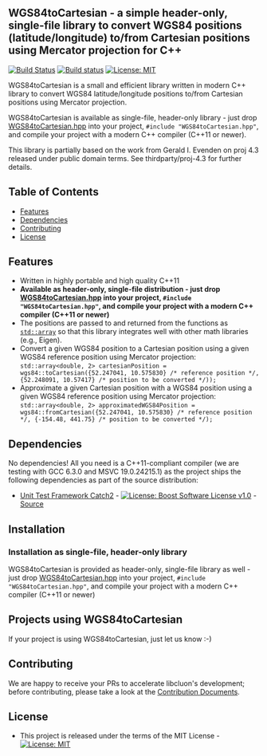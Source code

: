 ## WGS84toCartesian - a simple header-only, single-file library to convert WGS84 positions (latitude/longitude) to/from Cartesian positions using Mercator projection for C++

[![Build Status](https://travis-ci.org/chrberger/WGS84toCartesian.svg?branch=master)](https://travis-ci.org/chrberger/WGS84toCartesian) [![Build status](https://ci.appveyor.com/api/projects/status/i3swddat4tlnxmm5?svg=true)](https://ci.appveyor.com/project/chrberger/WGS84toCartesian) [![License: MIT](https://img.shields.io/badge/License-MIT-blue.svg)](https://opensource.org/licenses/MIT)

WGS84toCartesian is a small and efficient library written in modern C++ library to convert WGS84 latitude/longitude positions to/from Cartesian positions using Mercator projection.

WGS84toCartesian is available as single-file, header-only library - just drop [WGS84toCartesian.hpp](https://raw.githubusercontent.com/chrberger/WGS84toCartesian/master/WGS84toCartesian.hpp) into your project, `#include "WGS84toCartesian.hpp"`, and compile your project with a modern C++ compiler (C++11 or newer).

This library is partially based on the work from Gerald I. Evenden on proj 4.3 released under public domain terms. See thirdparty/proj-4.3 for further details.


## Table of Contents
* [Features](#features)
* [Dependencies](#dependencies)
* [Contributing](#contributing)
* [License](#license)


## Features
* Written in highly portable and high quality C++11
* **Available as header-only, single-file distribution - just drop [WGS84toCartesian.hpp](https://raw.githubusercontent.com/chrberger/WGS84toCartesian/master/WGS84toCartesian.hpp) into your project, `#include "WGS84toCartesian.hpp"`, and compile your project with a modern C++ compiler (C++11 or newer)**
* The positions are passed to and returned from the functions as [`std::array`](http://en.cppreference.com/w/cpp/container/array) so that this library integrates well with other math libraries (e.g., Eigen).
* Convert a given WGS84 position to a Cartesian position using a given WGS84 reference position using Mercator projection: `std::array<double, 2> cartesianPosition = wgs84::toCartesian({52.247041, 10.575830} /* reference position */, {52.248091, 10.57417} /* position to be converted */));`
* Approximate a given Cartesian position with a WGS84 position using a given WGS84 reference position using Mercator projection: `std::array<double, 2> approximatedWGS84Position = wgs84::fromCartesian({52.247041, 10.575830} /* reference position */, {-154.48, 441.75} /* position to be converted */);`


## Dependencies
No dependencies! All you need is a C++11-compliant compiler (we are testing with GCC 6.3.0 and MSVC 19.0.24215.1) as the project ships the following dependencies as part of the source distribution:

* [Unit Test Framework Catch2](https://github.com/catchorg/Catch2/releases/tag/v2.1.1) - [![License: Boost Software License v1.0](https://img.shields.io/badge/License-Boost%20v1-blue.svg)](http://www.boost.org/LICENSE_1_0.txt) - [Source](https://github.com/chrberger/stringtoolbox/blob/master/test/catch.hpp)


## Installation
### Installation as single-file, header-only library
WGS84toCartesian is provided as header-only, single-file library as well - just drop [WGS84toCartesian.hpp](https://raw.githubusercontent.com/chrberger/WGS84toCartesian/master/WGS84toCartesian.hpp) into your project, `#include "WGS84toCartesian.hpp"`, and compile your project with a modern C++ compiler (C++11 or newer)


## Projects using WGS84toCartesian
If your project is using WGS84toCartesian, just let us know :-)


## Contributing
We are happy to receive your PRs to accelerate libcluon's development; before contributing, please take a look at the [Contribution Documents](CONTRIBUTING.md).


## License
* This project is released under the terms of the MIT License - [![License: MIT](https://img.shields.io/badge/License-MIT-blue.svg)](https://opensource.org/licenses/MIT)

